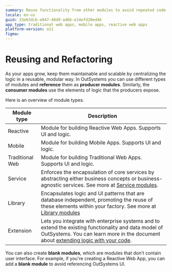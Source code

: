 ```yaml
---
summary: Reuse functionality from other modules to avoid repeated code and to achieve a modular design.
locale: en-us
guid: 33e63dcb-e047-49d9-ad6b-e14efd20ed46
app_type: traditional web apps, mobile apps, reactive web apps
platform-version: o11
figma:
---
```


# Reusing and Refactoring

As your apps grow, keep them maintainable and scalable by centralizing the logic in a reusable, modular way. In OutSystems you can use different types of modules and **reference** them as **producer modules**. Similarly, the **consumer modules** use the elements of logic that the producers expose.

Here is an overview of module types.

Module type | Description
--- | ---
Reactive | Module for building Reactive Web Apps. Supports UI and logic.
Mobile | Module for building Mobile Apps. Supports UI and logic.
Traditional Web | Module for building Traditional Web Apps. Supports UI and logic.
Service | Enforces the encapsulation of core services by abstracting either business concepts or business-agnostic services. See more at [Service modules](services.md).
Library | Encapsulates logic and UI patterns that are database independent, promoting the reuse of these elements within your factory. See more at [Library modules](libraries.md)
Extension | Lets you integrate with enterprise systems and to extend the existing functionality and data model of OutSystems. You can learn more in the document about [extending logic with your code](../../integration-with-systems/integration-studio/getting-started/intro.md).

You can also create **blank modules**, which are modules that don't contain user interface. For example, if you're creating a Reactive Web App, you can add a **blank module** to avoid referencing OutSystems UI.

